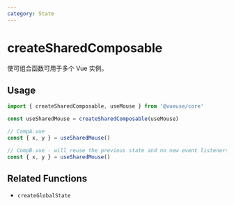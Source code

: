 ```yaml
---
category: State
---
```


# createSharedComposable

使可组合函数可用于多个 Vue 实例。

## Usage

```ts
import { createSharedComposable, useMouse } from '@vueuse/core'

const useSharedMouse = createSharedComposable(useMouse)

// CompA.vue
const { x, y } = useSharedMouse()

// CompB.vue - will reuse the previous state and no new event listeners will be registered
const { x, y } = useSharedMouse()
```

## Related Functions

- `createGlobalState`
